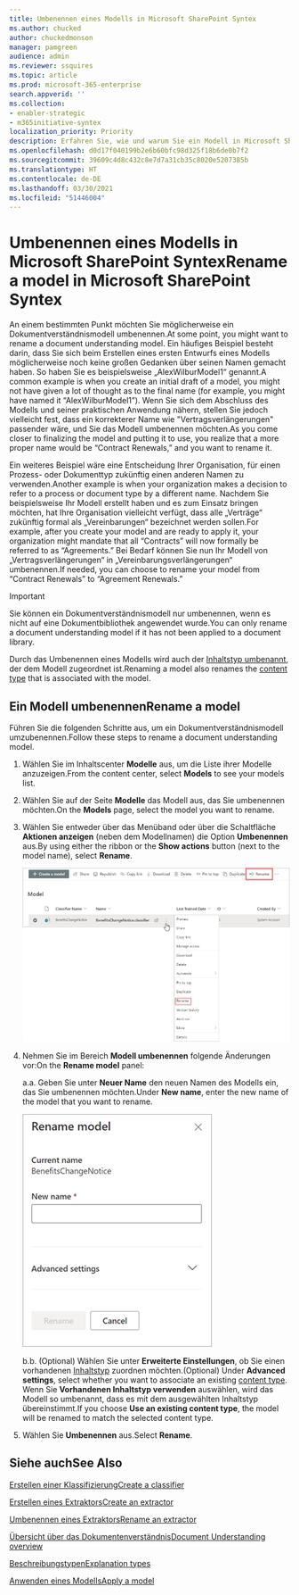 ```yaml
---
title: Umbenennen eines Modells in Microsoft SharePoint Syntex
ms.author: chucked
author: chuckedmonson
manager: pamgreen
audience: admin
ms.reviewer: ssquires
ms.topic: article
ms.prod: microsoft-365-enterprise
search.appverid: ''
ms.collection:
- enabler-strategic
- m365initiative-syntex
localization_priority: Priority
description: Erfahren Sie, wie und warum Sie ein Modell in Microsoft SharePoint Syntex umbenennen können.
ms.openlocfilehash: d0d17f040199b2e6b60bfc98d325f18b6de0b7f2
ms.sourcegitcommit: 39609c4d8c432c8e7d7a31cb35c8020e5207385b
ms.translationtype: HT
ms.contentlocale: de-DE
ms.lasthandoff: 03/30/2021
ms.locfileid: "51446004"
---
```

# <a name="rename-a-model-in-microsoft-sharepoint-syntex"></a><span data-ttu-id="2a3f0-103">Umbenennen eines Modells in Microsoft SharePoint Syntex</span><span class="sxs-lookup"><span data-stu-id="2a3f0-103">Rename a model in Microsoft SharePoint Syntex</span></span>

<span data-ttu-id="2a3f0-104">An einem bestimmten Punkt möchten Sie möglicherweise ein Dokumentverständnismodell umbenennen.</span><span class="sxs-lookup"><span data-stu-id="2a3f0-104">At some point, you might want to rename a document understanding model.</span></span> <span data-ttu-id="2a3f0-105">Ein häufiges Beispiel besteht darin, dass Sie sich beim Erstellen eines ersten Entwurfs eines Modells möglicherweise noch keine großen Gedanken über seinen Namen gemacht haben. So haben Sie es beispielsweise „AlexWilburModel1“ genannt.</span><span class="sxs-lookup"><span data-stu-id="2a3f0-105">A common example is when you create an initial draft of a model, you might not have given a lot of thought as to the final name (for example, you might have named it “AlexWilburModel1”).</span></span> <span data-ttu-id="2a3f0-106">Wenn Sie sich dem Abschluss des Modells und seiner praktischen Anwendung nähern, stellen Sie jedoch vielleicht fest, dass ein korrekterer Name wie "Vertragsverlängerungen" passender wäre, und Sie das Modell umbenennen möchten.</span><span class="sxs-lookup"><span data-stu-id="2a3f0-106">As you come closer to finalizing the model and putting it to use, you realize that a more proper name would be “Contract Renewals,” and you want to rename it.</span></span>  

<span data-ttu-id="2a3f0-107">Ein weiteres Beispiel wäre eine Entscheidung Ihrer Organisation, für einen Prozess- oder Dokumenttyp zukünftig einen anderen Namen zu verwenden.</span><span class="sxs-lookup"><span data-stu-id="2a3f0-107">Another example is when your organization makes a decision to refer to a process or document type by a different name.</span></span> <span data-ttu-id="2a3f0-108">Nachdem Sie beispielsweise Ihr Modell erstellt haben und es zum Einsatz bringen möchten, hat Ihre Organisation vielleicht verfügt, dass alle „Verträge“ zukünftig formal als „Vereinbarungen“ bezeichnet werden sollen.</span><span class="sxs-lookup"><span data-stu-id="2a3f0-108">For example, after you create your model and are ready to apply it, your organization might mandate that all “Contracts” will now formally be referred to as “Agreements.”</span></span> <span data-ttu-id="2a3f0-109">Bei Bedarf können Sie nun Ihr Modell von „Vertragsverlängerungen“ in „Vereinbarungsverlängerungen“ umbenennen.</span><span class="sxs-lookup"><span data-stu-id="2a3f0-109">If needed, you can choose to rename your model from “Contract Renewals” to “Agreement Renewals.”</span></span>

> [!IMPORTANT]
> <span data-ttu-id="2a3f0-110">Sie können ein Dokumentverständnismodell nur umbenennen, wenn es nicht auf eine Dokumentbibliothek angewendet wurde.</span><span class="sxs-lookup"><span data-stu-id="2a3f0-110">You can only rename a document understanding model if it has not been applied to a document library.</span></span> 

<span data-ttu-id="2a3f0-111">Durch das Umbenennen eines Modells wird auch der [Inhaltstyp umbenannt](/sharepoint/governance/content-type-and-workflow-planning#content-type-overview), der dem Modell zugeordnet ist.</span><span class="sxs-lookup"><span data-stu-id="2a3f0-111">Renaming a model also renames the [content type](/sharepoint/governance/content-type-and-workflow-planning#content-type-overview) that is associated with the model.</span></span>

## <a name="rename-a-model"></a><span data-ttu-id="2a3f0-112">Ein Modell umbenennen</span><span class="sxs-lookup"><span data-stu-id="2a3f0-112">Rename a model</span></span>

<span data-ttu-id="2a3f0-113">Führen Sie die folgenden Schritte aus, um ein Dokumentverständnismodell umzubenennen.</span><span class="sxs-lookup"><span data-stu-id="2a3f0-113">Follow these steps to rename a document understanding model.</span></span>

1. <span data-ttu-id="2a3f0-114">Wählen Sie im Inhaltscenter **Modelle** aus, um die Liste ihrer Modelle anzuzeigen.</span><span class="sxs-lookup"><span data-stu-id="2a3f0-114">From the content center, select **Models** to see your models list.</span></span>

2. <span data-ttu-id="2a3f0-115">Wählen Sie auf der Seite **Modelle** das Modell aus, das Sie umbenennen möchten.</span><span class="sxs-lookup"><span data-stu-id="2a3f0-115">On the **Models** page, select the model you want to rename.</span></span>

3. <span data-ttu-id="2a3f0-116">Wählen Sie entweder über das Menüband oder über die Schaltfläche **Aktionen anzeigen** (neben dem Modellnamen) die Option **Umbenennen** aus.</span><span class="sxs-lookup"><span data-stu-id="2a3f0-116">By using either the ribbon or the **Show actions** button (next to the model name), select **Rename**.</span></span> </br>

    ![Screenshot der Seite „Modelle“ mit einem ausgewählten Modell, bei dem die Option „Umbenennen“ hervorgehoben ist.](../media/content-understanding/select-model-rename-both.png) </br>

4. <span data-ttu-id="2a3f0-118">Nehmen Sie im Bereich **Modell umbenennen** folgende Änderungen vor:</span><span class="sxs-lookup"><span data-stu-id="2a3f0-118">On the **Rename model** panel:</span></span>

   <span data-ttu-id="2a3f0-119">a.</span><span class="sxs-lookup"><span data-stu-id="2a3f0-119">a.</span></span> <span data-ttu-id="2a3f0-120">Geben Sie unter **Neuer Name** den neuen Namen des Modells ein, das Sie umbenennen möchten.</span><span class="sxs-lookup"><span data-stu-id="2a3f0-120">Under **New name**, enter the new name of the model that you want to rename.</span></span></br>

    ![Screenshot, der den Bereich "Modell umbenennen" zeigt.](../media/content-understanding/rename-model-panel.png) </br>

   <span data-ttu-id="2a3f0-122">b.</span><span class="sxs-lookup"><span data-stu-id="2a3f0-122">b.</span></span> <span data-ttu-id="2a3f0-123">(Optional) Wählen Sie unter **Erweiterte Einstellungen**, ob Sie einen vorhandenen [Inhaltstyp](/sharepoint/governance/content-type-and-workflow-planning#content-type-overview) zuordnen möchten.</span><span class="sxs-lookup"><span data-stu-id="2a3f0-123">(Optional) Under **Advanced settings**, select whether you want to associate an existing [content type](/sharepoint/governance/content-type-and-workflow-planning#content-type-overview).</span></span> <span data-ttu-id="2a3f0-124">Wenn Sie **Vorhandenen Inhaltstyp verwenden** auswählen, wird das Modell so umbenannt, dass es mit dem ausgewählten Inhaltstyp übereinstimmt.</span><span class="sxs-lookup"><span data-stu-id="2a3f0-124">If you choose **Use an existing content type**, the model will be renamed to match the selected content type.</span></span>

5. <span data-ttu-id="2a3f0-125">Wählen Sie **Umbenennen** aus.</span><span class="sxs-lookup"><span data-stu-id="2a3f0-125">Select **Rename**.</span></span>

## <a name="see-also"></a><span data-ttu-id="2a3f0-126">Siehe auch</span><span class="sxs-lookup"><span data-stu-id="2a3f0-126">See Also</span></span>
[<span data-ttu-id="2a3f0-127">Erstellen einer Klassifizierung</span><span class="sxs-lookup"><span data-stu-id="2a3f0-127">Create a classifier</span></span>](create-a-classifier.md)

[<span data-ttu-id="2a3f0-128">Erstellen eines Extraktors</span><span class="sxs-lookup"><span data-stu-id="2a3f0-128">Create an extractor</span></span>](create-an-extractor.md)

[<span data-ttu-id="2a3f0-129">Umbenennen eines Extraktors</span><span class="sxs-lookup"><span data-stu-id="2a3f0-129">Rename an extractor</span></span>](rename-an-extractor.md)

[<span data-ttu-id="2a3f0-130">Übersicht über das Dokumentenverständnis</span><span class="sxs-lookup"><span data-stu-id="2a3f0-130">Document Understanding overview</span></span>](document-understanding-overview.md)

[<span data-ttu-id="2a3f0-131">Beschreibungstypen</span><span class="sxs-lookup"><span data-stu-id="2a3f0-131">Explanation types</span></span>](explanation-types-overview.md)

[<span data-ttu-id="2a3f0-132">Anwenden eines Modells</span><span class="sxs-lookup"><span data-stu-id="2a3f0-132">Apply a model</span></span>](apply-a-model.md) 
